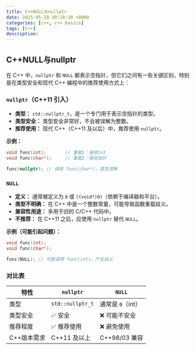 ```yaml
---
title: C++NULL与nullptr
date: 2025-05-28 10:18:30 +0800
categories: [c++, c++ basics]
tags: [C++]
description: 
---
```

## C++NULL与nullptr

在 C++ 中，`nullptr` 和 `NULL` 都表示空指针，但它们之间有一些关键区别，特别是在类型安全和现代 C++ 编程中的推荐使用方式上：

###   `nullptr`（C++11 引入）

- **类型：** `std::nullptr_t`，是一个专门用于表示空指针的类型。
- **类型安全：** 类型安全非常好，不会被误解为整数。
- **推荐使用：** 现代 C++（C++11 及以后）中，推荐使用 `nullptr`。

**示例：**

```cpp
void func(int);       // 重载1：接收int
void func(char*);     // 重载2：接收指针

func(nullptr); // 调用 func(char*)，类型清晰
```

### `NULL`

- **定义：** 通常被定义为 `0` 或 `((void*)0)`（依赖于编译器和平台）。
- **类型不明确：** 在 C++ 中是一个整数常量，可能导致函数重载歧义。
- **兼容性用途：** 多用于旧的 C/C++ 代码中。
- **不推荐：** 在 C++11 之后，应使用 `nullptr` 替代 `NULL`。

**示例（可能引起问题）：**

```cpp
void func(int);
void func(char*);

func(NULL); // 可能调用 func(int)，产生歧义
```

### 对比表

| 特性        | `nullptr`        | `NULL`            |
| ----------- | ---------------- | ----------------- |
| 类型        | `std::nullptr_t` | 通常是 `0`（int） |
| 类型安全    | ✅ 安全           | ❌ 可能不安全      |
| 推荐程度    | ✅ 推荐使用       | ❌ 避免使用        |
| C++版本需求 | C++11 及以上     | C++98/03 兼容     |